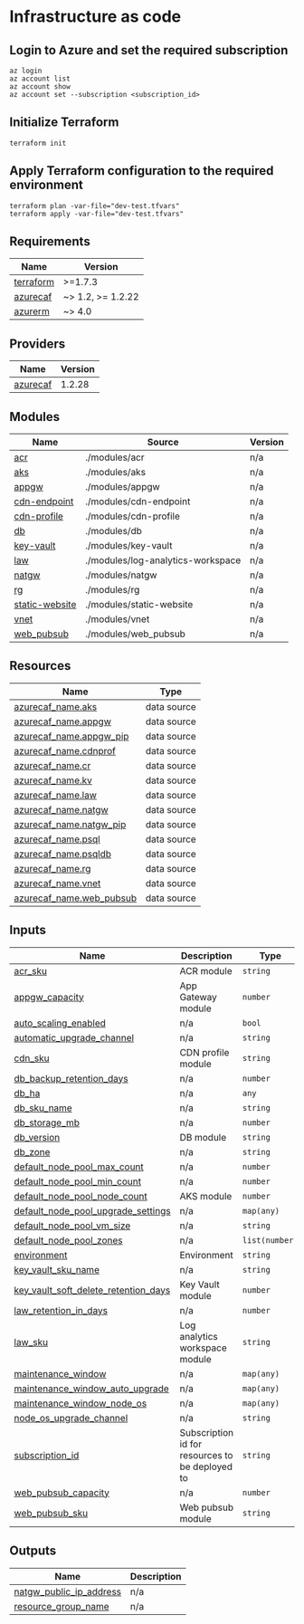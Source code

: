 # Infrastructure as code

## Login to Azure and set the required subscription
```
az login
az account list
az account show
az account set --subscription <subscription_id>
```

## Initialize Terraform
```
terraform init
```

## Apply Terraform configuration to the required environment
```
terraform plan -var-file="dev-test.tfvars"
terraform apply -var-file="dev-test.tfvars"
```

<!-- BEGIN_TF_DOCS -->
## Requirements

| Name | Version |
|------|---------|
| <a name="requirement_terraform"></a> [terraform](#requirement\_terraform) | >=1.7.3 |
| <a name="requirement_azurecaf"></a> [azurecaf](#requirement\_azurecaf) | ~> 1.2, >= 1.2.22 |
| <a name="requirement_azurerm"></a> [azurerm](#requirement\_azurerm) | ~> 4.0 |

## Providers

| Name | Version |
|------|---------|
| <a name="provider_azurecaf"></a> [azurecaf](#provider\_azurecaf) | 1.2.28 |

## Modules

| Name | Source | Version |
|------|--------|---------|
| <a name="module_acr"></a> [acr](#module\_acr) | ./modules/acr | n/a |
| <a name="module_aks"></a> [aks](#module\_aks) | ./modules/aks | n/a |
| <a name="module_appgw"></a> [appgw](#module\_appgw) | ./modules/appgw | n/a |
| <a name="module_cdn-endpoint"></a> [cdn-endpoint](#module\_cdn-endpoint) | ./modules/cdn-endpoint | n/a |
| <a name="module_cdn-profile"></a> [cdn-profile](#module\_cdn-profile) | ./modules/cdn-profile | n/a |
| <a name="module_db"></a> [db](#module\_db) | ./modules/db | n/a |
| <a name="module_key-vault"></a> [key-vault](#module\_key-vault) | ./modules/key-vault | n/a |
| <a name="module_law"></a> [law](#module\_law) | ./modules/log-analytics-workspace | n/a |
| <a name="module_natgw"></a> [natgw](#module\_natgw) | ./modules/natgw | n/a |
| <a name="module_rg"></a> [rg](#module\_rg) | ./modules/rg | n/a |
| <a name="module_static-website"></a> [static-website](#module\_static-website) | ./modules/static-website | n/a |
| <a name="module_vnet"></a> [vnet](#module\_vnet) | ./modules/vnet | n/a |
| <a name="module_web_pubsub"></a> [web\_pubsub](#module\_web\_pubsub) | ./modules/web_pubsub | n/a |

## Resources

| Name | Type |
|------|------|
| [azurecaf_name.aks](https://registry.terraform.io/providers/aztfmod/azurecaf/latest/docs/data-sources/name) | data source |
| [azurecaf_name.appgw](https://registry.terraform.io/providers/aztfmod/azurecaf/latest/docs/data-sources/name) | data source |
| [azurecaf_name.appgw_pip](https://registry.terraform.io/providers/aztfmod/azurecaf/latest/docs/data-sources/name) | data source |
| [azurecaf_name.cdnprof](https://registry.terraform.io/providers/aztfmod/azurecaf/latest/docs/data-sources/name) | data source |
| [azurecaf_name.cr](https://registry.terraform.io/providers/aztfmod/azurecaf/latest/docs/data-sources/name) | data source |
| [azurecaf_name.kv](https://registry.terraform.io/providers/aztfmod/azurecaf/latest/docs/data-sources/name) | data source |
| [azurecaf_name.law](https://registry.terraform.io/providers/aztfmod/azurecaf/latest/docs/data-sources/name) | data source |
| [azurecaf_name.natgw](https://registry.terraform.io/providers/aztfmod/azurecaf/latest/docs/data-sources/name) | data source |
| [azurecaf_name.natgw_pip](https://registry.terraform.io/providers/aztfmod/azurecaf/latest/docs/data-sources/name) | data source |
| [azurecaf_name.psql](https://registry.terraform.io/providers/aztfmod/azurecaf/latest/docs/data-sources/name) | data source |
| [azurecaf_name.psqldb](https://registry.terraform.io/providers/aztfmod/azurecaf/latest/docs/data-sources/name) | data source |
| [azurecaf_name.rg](https://registry.terraform.io/providers/aztfmod/azurecaf/latest/docs/data-sources/name) | data source |
| [azurecaf_name.vnet](https://registry.terraform.io/providers/aztfmod/azurecaf/latest/docs/data-sources/name) | data source |
| [azurecaf_name.web_pubsub](https://registry.terraform.io/providers/aztfmod/azurecaf/latest/docs/data-sources/name) | data source |

## Inputs

| Name | Description | Type | Default | Required |
|------|-------------|------|---------|:--------:|
| <a name="input_acr_sku"></a> [acr\_sku](#input\_acr\_sku) | ACR module | `string` | n/a | yes |
| <a name="input_appgw_capacity"></a> [appgw\_capacity](#input\_appgw\_capacity) | App Gateway module | `number` | n/a | yes |
| <a name="input_auto_scaling_enabled"></a> [auto\_scaling\_enabled](#input\_auto\_scaling\_enabled) | n/a | `bool` | n/a | yes |
| <a name="input_automatic_upgrade_channel"></a> [automatic\_upgrade\_channel](#input\_automatic\_upgrade\_channel) | n/a | `string` | n/a | yes |
| <a name="input_cdn_sku"></a> [cdn\_sku](#input\_cdn\_sku) | CDN profile module | `string` | n/a | yes |
| <a name="input_db_backup_retention_days"></a> [db\_backup\_retention\_days](#input\_db\_backup\_retention\_days) | n/a | `number` | n/a | yes |
| <a name="input_db_ha"></a> [db\_ha](#input\_db\_ha) | n/a | `any` | n/a | yes |
| <a name="input_db_sku_name"></a> [db\_sku\_name](#input\_db\_sku\_name) | n/a | `string` | n/a | yes |
| <a name="input_db_storage_mb"></a> [db\_storage\_mb](#input\_db\_storage\_mb) | n/a | `number` | n/a | yes |
| <a name="input_db_version"></a> [db\_version](#input\_db\_version) | DB module | `string` | n/a | yes |
| <a name="input_db_zone"></a> [db\_zone](#input\_db\_zone) | n/a | `string` | n/a | yes |
| <a name="input_default_node_pool_max_count"></a> [default\_node\_pool\_max\_count](#input\_default\_node\_pool\_max\_count) | n/a | `number` | n/a | yes |
| <a name="input_default_node_pool_min_count"></a> [default\_node\_pool\_min\_count](#input\_default\_node\_pool\_min\_count) | n/a | `number` | n/a | yes |
| <a name="input_default_node_pool_node_count"></a> [default\_node\_pool\_node\_count](#input\_default\_node\_pool\_node\_count) | AKS module | `number` | n/a | yes |
| <a name="input_default_node_pool_upgrade_settings"></a> [default\_node\_pool\_upgrade\_settings](#input\_default\_node\_pool\_upgrade\_settings) | n/a | `map(any)` | n/a | yes |
| <a name="input_default_node_pool_vm_size"></a> [default\_node\_pool\_vm\_size](#input\_default\_node\_pool\_vm\_size) | n/a | `string` | n/a | yes |
| <a name="input_default_node_pool_zones"></a> [default\_node\_pool\_zones](#input\_default\_node\_pool\_zones) | n/a | `list(number)` | n/a | yes |
| <a name="input_environment"></a> [environment](#input\_environment) | Environment | `string` | n/a | yes |
| <a name="input_key_vault_sku_name"></a> [key\_vault\_sku\_name](#input\_key\_vault\_sku\_name) | n/a | `string` | n/a | yes |
| <a name="input_key_vault_soft_delete_retention_days"></a> [key\_vault\_soft\_delete\_retention\_days](#input\_key\_vault\_soft\_delete\_retention\_days) | Key Vault module | `number` | n/a | yes |
| <a name="input_law_retention_in_days"></a> [law\_retention\_in\_days](#input\_law\_retention\_in\_days) | n/a | `number` | n/a | yes |
| <a name="input_law_sku"></a> [law\_sku](#input\_law\_sku) | Log analytics workspace module | `string` | n/a | yes |
| <a name="input_maintenance_window"></a> [maintenance\_window](#input\_maintenance\_window) | n/a | `map(any)` | n/a | yes |
| <a name="input_maintenance_window_auto_upgrade"></a> [maintenance\_window\_auto\_upgrade](#input\_maintenance\_window\_auto\_upgrade) | n/a | `map(any)` | n/a | yes |
| <a name="input_maintenance_window_node_os"></a> [maintenance\_window\_node\_os](#input\_maintenance\_window\_node\_os) | n/a | `map(any)` | n/a | yes |
| <a name="input_node_os_upgrade_channel"></a> [node\_os\_upgrade\_channel](#input\_node\_os\_upgrade\_channel) | n/a | `string` | n/a | yes |
| <a name="input_subscription_id"></a> [subscription\_id](#input\_subscription\_id) | Subscription id for resources to be deployed to | `string` | n/a | yes |
| <a name="input_web_pubsub_capacity"></a> [web\_pubsub\_capacity](#input\_web\_pubsub\_capacity) | n/a | `number` | n/a | yes |
| <a name="input_web_pubsub_sku"></a> [web\_pubsub\_sku](#input\_web\_pubsub\_sku) | Web pubsub module | `string` | n/a | yes |

## Outputs

| Name | Description |
|------|-------------|
| <a name="output_natgw_public_ip_address"></a> [natgw\_public\_ip\_address](#output\_natgw\_public\_ip\_address) | n/a |
| <a name="output_resource_group_name"></a> [resource\_group\_name](#output\_resource\_group\_name) | n/a |
<!-- END_TF_DOCS -->
